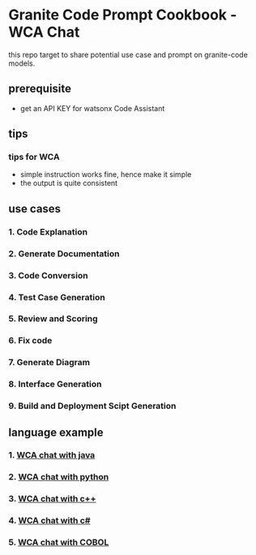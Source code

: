 # Granite Code Prompt Cookbook - WCA Chat

this repo target to share potential use case and prompt on granite-code models.

## prerequisite

- get an API KEY for watsonx Code Assistant

## tips

### tips for WCA

- simple instruction works fine, hence make it simple
- the output is quite consistent

## use cases

### 1. Code Explanation

### 2. Generate Documentation

### 3. Code Conversion

### 4. Test Case Generation

### 5. Review and Scoring

### 6. Fix code

### 7. Generate Diagram

### 8. Interface Generation

### 9. Build and Deployment Scipt Generation



## language example

### 1. [WCA chat with java](wca/WCA_chat_java.md)

### 2. [WCA chat with python](wca/WCA_chat_python.md)

### 3. [WCA chat with c++](wca/WCA_chat_cpp.md)

### 4. [WCA chat with c#](wca/WCA_chat_csharp.md)

### 5. [WCA chat with COBOL](wca/WCA_chat_cobol.md)
